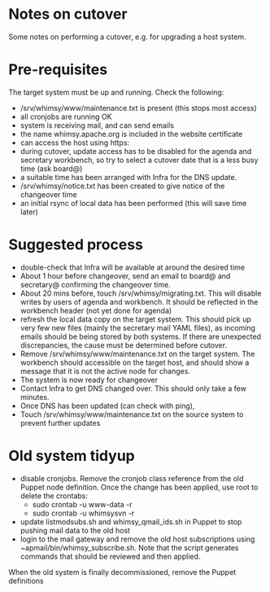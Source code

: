 Notes on cutover
================

Some notes on performing a cutover, e.g. for upgrading a host system.

Pre-requisites
==============
The target system must be up and running. Check the following:
- /srv/whimsy/www/maintenance.txt is present (this stops most access)
- all cronjobs are running OK
- system is receiving mail, and can send emails
- the name whimsy.apache.org is included in the website certificate
- can access the host using https:
- during cutover, update access has to be disabled for the agenda and secretary workbench,
so try to select a cutover date that is a less busy time (ask board@)
- a suitable time has been arranged with Infra for the DNS update.
- /srv/whimsy/notice.txt has been created to give notice of the changeover time
- an initial rsync of local data has been performed (this will save time later)

Suggested process
=================
- double-check that Infra will be available at around the desired time
- About 1 hour before changeover, send an email to board@ and secretary@ confirming the changeover time.
- About 20 mins before, touch /srv/whimsy/migrating.txt. This will disable writes by users of agenda and workbench. It should be reflected in the workbench header (not yet done for agenda)
- refresh the local data copy on the target system. This should pick up very few new files (mainly the secretary mail YAML files), as incoming emails should be being stored by both systems.
If there are unexpected discrepancies, the cause must be determined before cutover.
- Remove /srv/whimsy/www/maintenance.txt on the target system. The workbench should accessible on the target host, and should show a message that it is not the active node for changes.
- The system is now ready for changeover
- Contact Infra to get DNS changed over. This should only take a few minutes.
- Once DNS has been updated (can check with ping),
- Touch /srv/whimsy/www/maintenance.txt on the source system to prevent further updates


Old system tidyup
=================
- disable cronjobs. Remove the cronjob class reference from the old Puppet node definition. Once the change has been applied, use root to delete the crontabs:
  - sudo crontab -u www-data -r
  - sudo crontab -u whimsysvn -r
- update listmodsubs.sh and whimsy_qmail_ids.sh in Puppet to stop pushing mail data to the old host
- login to the mail gateway and remove the old host subscriptions using ~apmail/bin/whimsy_subscribe.sh. Note that the script generates commands that should be reviewed and then applied.

When the old system is finally decommissioned, remove the Puppet definitions
